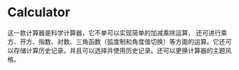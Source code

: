 # Calculator
这一款计算器是科学计算器，它不单可以实现简单的加减乘除运算，
还可进行乘方、开方、指数、对数、三角函数（弧度制和角度值切换）等方面的运算。它还可以存储计算历史记录，并且可以选择并使用历史记录。还可以更换计算器的主题风格。
